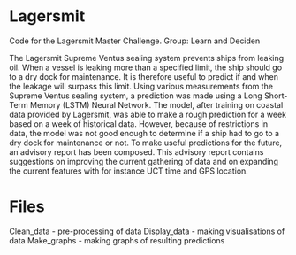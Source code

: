 # Lagersmit
Code for the Lagersmit Master Challenge. Group: Learn and Deciden


The Lagersmit Supreme Ventus sealing system prevents ships from leaking oil. When a vessel is leaking more than a specified limit, the ship should go to a dry dock for maintenance. It is therefore useful to predict if and when the leakage will surpass this limit. Using various measurements from the Supreme Ventus sealing system, a prediction was made using a Long Short-Term Memory (LSTM) Neural Network. The model, after training on coastal data provided by Lagersmit, was able to make a rough prediction for a week based on a week of historical data. However, because of restrictions in data, the model was not good enough to determine if a ship had to go to a dry dock for maintenance or not. To make useful predictions for the future, an advisory report has been composed. This advisory report contains suggestions on improving the current gathering of data and on expanding the current features with for instance UCT time and GPS location. 

# Files
Clean_data - pre-processing of data
Display_data - making visualisations of data
Make_graphs - making graphs of resulting predictions

